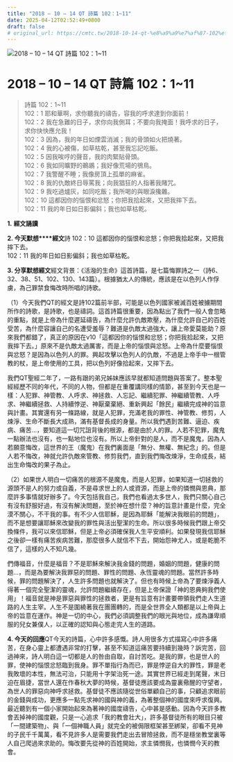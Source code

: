 ```yaml
---
title: "2018 – 10 – 14 QT 詩篇 102：1~11"
date: 2025-04-12T02:52:49+0800
draft: false
# original_url: https://cmtc.tw/2018-10-14-qt-%e8%a9%a9%e7%af%87-102%ef%bc%9a111
---
```


![2018 – 10 – 14 QT 詩篇 102：1\~11](/images/qt.jpg   "2018 – 10 – 14 QT 詩篇 102：1\~11")

# 2018 – 10 – 14 QT 詩篇 102：1\~11

> 詩篇 102：1\~11  
> 102：1 耶和華啊，求你聽我的禱告，容我的呼求達到你面前！  
> 102：2 我在急難的日子，求你向我側耳；不要向我掩面！我呼求的日子，求你快快應允我！  
> 102：3 因為，我的年日如煙雲消滅；我的骨頭如火把燒著。  
> 102：4 我的心被傷，如草枯乾，甚至我忘記吃飯。  
> 102：5 因我唉哼的聲音，我的肉緊貼骨頭。  
> 102：6 我如同曠野的鵜鶘；我好像荒場的鴞鳥。  
> 102：7 我警醒不睡；我像房頂上孤單的麻雀。  
> 102：8 我的仇敵終日辱罵我；向我猖狂的人指著我賭咒。  
> 102：9 我吃過爐灰，如同吃飯；我所喝的與眼淚攙雜。  
> 102：10 這都因你的惱恨和忿怒；你把我拾起來，又把我摔下去。  
> 102：11 我的年日如日影偏斜；我也如草枯乾。

**1.** **經文誦讀**

**2. 今天默想****經文**詩 102：10 這都因你的惱恨和忿怒；你把我拾起來，又把我摔下去。  
102：11 我的年日如日影偏斜；我也如草枯乾。

**3. 分享默想經文**經文背景：《活潑的生命》這首詩篇，是七篇悔罪詩之一（詩6、32、38、51、102、130、143篇）。根據猶太人的傳統，應該是在以色列人作俘虜，為己罪禁食悔改時所唱的詩歌。

（1）今天我們QT的經文是詩102篇前半部，可能是以色列國家被滅百姓被擄期間所作的詩歌，是詩歌，也是禱詞。這首詩篇很重要，因為點出了我們一般人會忽略的重點，就是上帝為什麼遲延禱告，為什麼允許仇敵欺壓，為什麼允許自己的百姓受苦，為什麼容讓自己的名遭受羞辱？難道是仇敵太過強大，讓上帝愛莫能助？原來我們都錯了，真正的原因在v10「這都因你的惱恨和忿怒；你把我拾起來，又把我摔下去。」原來不是仇敵太過厲害，而是上帝的惱恨與忿怒。上帝為什麼要惱恨與忿怒？是因為以色列人的罪。興起攻擊以色列人的仇敵，不過是上帝手中一根管教的杖，是上帝使用的工具，把以色列好像拾起來，又摔下去。

我們QT聖經二年了，一路有跟的弟兄姊妹應該早就都知道問題與答案了。整本聖經經歷不同的年代，不同的人物，但都是在重覆講同樣的情節，甚至到今天也是一樣：人犯罪、神管教、人呼求、神拯救、人忘記、繼續犯罪、神繼續管教、人呼求、神繼續拯救、人持續悖逆、神厭棄棄絕、重新興起「餘民」繼續完成神的旨意與計畫。其實還有另一條路線，就是人犯罪，充滿老我的罪性、神管教、修剪，人煉淨、生命不斷長大成熟，滿有基督長成的身量。所以我們遇到苦難、逼迫、疾病、痛苦…，要知道這一切咒詛背後的根源，都是由於人的罪。人若不犯罪，魔鬼一點辦法也沒有，也一點地位也沒有。所以上帝針對的是人，而不是魔鬼，因為人若願意悔改，這世界的王（魔鬼）在我們裏面是「無分、無權、無紀念」的。但是人若不悔改，神就允許仇敵來管教、修剪我們，直到我們悔改煉淨，生命成長，結出生命悔改的果子為止。

（2）如果世人明白一切痛苦的根源不是魔鬼，而是人犯罪，如果知道一切拯救的源頭不是人的努力或自義，不是尋求世上的人或資源，而是上帝的憐憫與恩典，那麼許多事情就好辦多了。今天包括我自己，我們也看過太多世人，我們只關心自己有沒有舒服好過，有沒有解決問題，至於神在想什麼？神的旨意計畫是什麼，完全漠不關心，不干我的事。有不少人信耶穌，是因為耶穌「能解決我眼前的問題」，而不是想要讓耶穌來改變我的罪性與活出聖潔的生命。所以很多時候我們跟上帝交換條件，我可以來信耶穌，但是上帝必須確保我人生平安順利。如果發現我信耶穌之後卻一樣有痛苦疾病苦難，那麼很多人就信不下去，開始怨神尤人，或是乾脆不信了，這樣的人不知凡幾。

們傳福音，什麼是福音？不是耶穌來解決我金錢的問題，婚姻的問題，健康的問題…，而是為要解決我罪惡的問題、罪性的問題、永恆靈魂的問題。當然許多時候，罪的問題解決了，人生許多問題也就解決了。但也有時候上帝為了要煉淨義人得著一個完全聖潔的靈魂，允許問題繼續存在，但是上帝保證「神的恩典夠我們使用」！福音就是神是罪惡與罪性的拯救者，更是有旨意有計畫要帶領我們走人生道路的人生主宰。人生不是圍繞著我在團團轉的，而是全世界全人類都是以上帝與上帝的旨意在運作。神是一切的中心，我們必須調整我們的眼光與地位，成為謙卑順服的兒女兼僕人，以正確的認知與心態走完人生的道路。

**4. 今天的回應**QT今天的詩篇，心中許多感慨。詩人用很多方式描寫心中許多痛苦，在身心靈上都遭遇非常的打擊，甚至不知道這痛苦要持續到幾時？訴完苦，回過神來，詩人明白這一切都是人的咎由自取，自討苦吃。是我的罪，也是世人的罪，使神的惱恨忿怒臨到我身。罪不單指行為而已，罪是悖逆自大的罪性，罪是老我敗壞的本性，無法可治，只能用十字架治死一途。其實世界已經走到尾聲，末日迫在眉捷，當世人還在作春秋大夢的時候，基督徒應該要成為靈裏儆醒的守望者，為世人的罪惡向神呼求拯救。基督徒不應該隨從世俗單顧自己的事，只顧追求眼前的金錢與成功，更應多一點先求神的國與神的義，為著整個神的國度來呼求復興。最近聽到有一個小家開始起來為著神的國度禱告，心中甚是感動。因為今天許多教會丟掉神的國度觀，只是一心追求「我的教會壯大」，許多基督徒所有的眼目只被「一間建築物」、與「一個神職人員」就完全的被侷限框架甚至綁架，卻看不見神的子民千千萬萬，看不見許多人是需要我們走出去冒險拯救，而不是穩坐教堂裏等人自己爬過來求助的。悔改要先從神的百姓開始，求主憐憫我，也憐憫今天的教會。